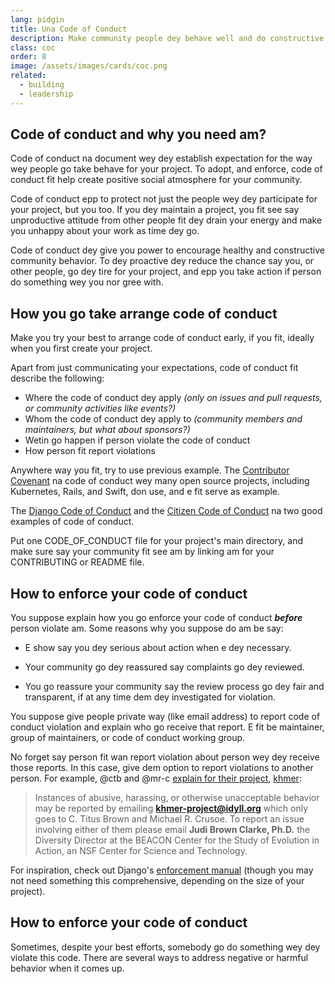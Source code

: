 ```yaml
---
lang: pidgin
title: Una Code of Conduct
description: Make community people dey behave well and do constructive tins, by accepting and enforcing the code of conduct.
class: coc
order: 8
image: /assets/images/cards/coc.png
related:
  - building
  - leadership
---
```


## Code of conduct and why you need am?

Code of conduct na document wey dey establish expectation for the way wey people go take behave for your project. To adopt, and enforce, code of conduct fit help create positive social atmosphere for your community.

Code of conduct epp to protect not just the people wey dey participate for your project, but you too. If you dey maintain a project, you fit see say unproductive attitude from other people fit dey drain your energy and make you unhappy about your work as time dey go.

Code of conduct dey give you power to encourage healthy and constructive community behavior. To dey proactive dey reduce the chance say you, or other people, go dey tire for your project, and epp you take action if person do something wey you nor gree with.

## How you go take arrange code of conduct

Make you try your best to arrange code of conduct early, if you fit, ideally when you first create your project.

Apart from just communicating your expectations, code of conduct fit describe the following:

- Where the code of conduct dey apply _(only on issues and pull requests, or community activities like events?)_
- Whom the code of conduct dey apply to _(community members and maintainers, but what about sponsors?)_
- Wetin go happen if person violate the code of conduct
- How person fit report violations

Anywhere way you fit, try to use previous example. The [Contributor Covenant](https://contributor-covenant.org/) na code of conduct wey many open source projects, including Kubernetes, Rails, and Swift, don use, and e fit serve as example.

The [Django Code of Conduct](https://www.djangoproject.com/conduct/) and the [Citizen Code of Conduct](https://web.archive.org/web/20200330154000/http://citizencodeofconduct.org/) na two good examples of code of conduct.

Put one CODE_OF_CONDUCT file for your project's main directory, and make sure say your community fit see am by linking am for your CONTRIBUTING or README file.

## How to enforce your code of conduct

You suppose explain how you go enforce your code of conduct **_before_** person violate am. Some reasons why you suppose do am be say:

- E show say you dey serious about action when e dey necessary.

- Your community go dey reassured say complaints go dey reviewed.

- You go reassure your community say the review process go dey fair and transparent, if at any time dem dey investigated for violation.

You suppose give people private way (like email address) to report code of conduct violation and explain who go receive that report. E fit be maintainer, group of maintainers, or code of conduct working group.

No forget say person fit wan report violation about person wey dey receive those reports. In this case, give dem option to report violations to another person. For example, @ctb and @mr-c [explain for their project](https://github.com/dib-lab/khmer/blob/HEAD/CODE_OF_CONDUCT.rst), [khmer](https://github.com/dib-lab/khmer):

> Instances of abusive, harassing, or otherwise unacceptable behavior may be reported by emailing **khmer-project@idyll.org** which only goes to C. Titus Brown and Michael R. Crusoe. To report an issue involving either of them please email **Judi Brown Clarke, Ph.D.** the Diversity Director at the BEACON Center for the Study of Evolution in Action, an NSF Center for Science and Technology.

For inspiration, check out Django's [enforcement manual](https://www.djangoproject.com/conduct/enforcement-manual/) (though you may not need something this comprehensive, depending on the size of your project).

## How to enforce your code of conduct

Sometimes, despite your best efforts, somebody go do something wey dey violate this code. There are several ways to address negative or harmful behavior when it comes up.
